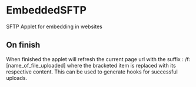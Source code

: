 # EmbeddedSFTP
SFTP Applet for embedding in websites

## On finish
When finished the applet will refresh the current page url with the suffix : /f:[name_of_file_uploaded] where the bracketed
item is replaced with its respective content. This can be used to generate hooks for successful uploads.